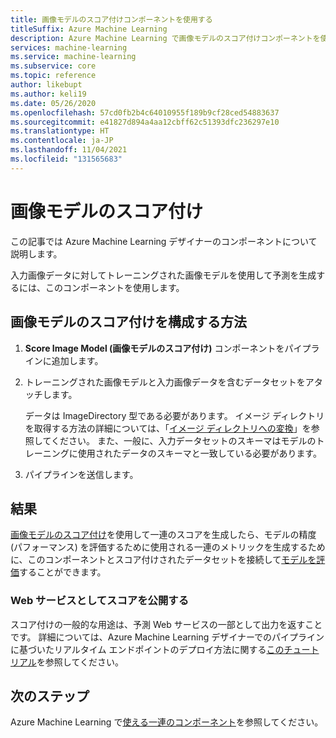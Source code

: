 ```yaml
---
title: 画像モデルのスコア付けコンポーネントを使用する
titleSuffix: Azure Machine Learning
description: Azure Machine Learning で画像モデルのスコア付けコンポーネントを使用して、トレーニングされた画像モデルにより予測を生成する方法について説明します。
services: machine-learning
ms.service: machine-learning
ms.subservice: core
ms.topic: reference
author: likebupt
ms.author: keli19
ms.date: 05/26/2020
ms.openlocfilehash: 57cd0fb2b4c64010955f189b9cf28ced54883637
ms.sourcegitcommit: e41827d894a4aa12cbff62c51393dfc236297e10
ms.translationtype: HT
ms.contentlocale: ja-JP
ms.lasthandoff: 11/04/2021
ms.locfileid: "131565683"
---
```

# <a name="score-image-model"></a>画像モデルのスコア付け

この記事では Azure Machine Learning デザイナーのコンポーネントについて説明します。

入力画像データに対してトレーニングされた画像モデルを使用して予測を生成するには、このコンポーネントを使用します。

## <a name="how-to-configure-score-image-model"></a>画像モデルのスコア付けを構成する方法

1. **Score Image Model (画像モデルのスコア付け)** コンポーネントをパイプラインに追加します。

2. トレーニングされた画像モデルと入力画像データを含むデータセットをアタッチします。 

    データは ImageDirectory 型である必要があります。 イメージ ディレクトリを取得する方法の詳細については、「[イメージ ディレクトリへの変換](convert-to-image-directory.md)」を参照してください。 また、一般に、入力データセットのスキーマはモデルのトレーニングに使用されたデータのスキーマと一致している必要があります。

3. パイプラインを送信します。

## <a name="results"></a>結果

[画像モデルのスコア付け](score-image-model.md)を使用して一連のスコアを生成したら、モデルの精度 (パフォーマンス) を評価するために使用される一連のメトリックを生成するために、このコンポーネントとスコア付けされたデータセットを接続して[モデルを評価](evaluate-model.md)することができます。 

### <a name="publish-scores-as-a-web-service"></a>Web サービスとしてスコアを公開する

スコア付けの一般的な用途は、予測 Web サービスの一部として出力を返すことです。 詳細については、Azure Machine Learning デザイナーでのパイプラインに基づいたリアルタイム エンドポイントのデプロイ方法に関する[このチュートリアル](../tutorial-designer-automobile-price-deploy.md)を参照してください。

## <a name="next-steps"></a>次のステップ

Azure Machine Learning で[使える一連のコンポーネント](component-reference.md)を参照してください。